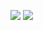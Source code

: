 [![](https://gitlab.com/pl.rachuna-net/infrastructure/terraform/modules/proxmox-container/-/badges/release.svg)](https://gitlab.com/pl.rachuna-net/infrastructure/terraform/modules/proxmox-container/-/releases)
[![](https://gitlab.com/pl.rachuna-net/infrastructure/terraform/modules/proxmox-container/badges/main/pipeline.svg)](https://gitlab.com/pl.rachuna-net/infrastructure/terraform/modules/proxmox-container/-/commits/main)
